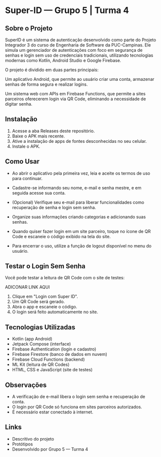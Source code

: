 # Super-ID — Grupo 5 | Turma 4

## Sobre o Projeto
SuperID é um sistema de autenticação desenvolvido como parte do Projeto Integrador 3 do curso de Engenharia de Software da PUC-Campinas. Ele simula um gerenciador de autenticações com foco em segurança de senhas e login sem uso de credenciais tradicionais, utilizando tecnologias modernas como Kotlin, Android Studio e Google Firebase.

O projeto é dividido em duas partes principais:

Um aplicativo Android, que permite ao usuário criar uma conta, armazenar senhas de forma segura e realizar logins.

Um sistema web com APIs em Firebase Functions, que permite a sites parceiros oferecerem login via QR Code, eliminando a necessidade de digitar senha.

## Instalação
1. Acesse a aba Releases deste repositório.
2. Baixe o APK mais recente.
3. Ative a instalação de apps de fontes desconhecidas no seu celular.
4. Instale o APK.

## Como Usar
- Ao abrir o aplicativo pela primeira vez, leia e aceite os termos de uso para continuar.

- Cadastre-se informando seu nome, e-mail e senha mestre, e em seguida acesse sua conta.

- (Opcional) Verifique seu e-mail para liberar funcionalidades como recuperação de senha e login sem senha.

- Organize suas informações criando categorias e adicionando suas senhas.

- Quando quiser fazer login em um site parceiro, toque no ícone de QR Code e escaneie o código exibido na tela do site.

- Para encerrar o uso, utilize a função de logout disponível no menu do usuário.

## Testar o Login Sem Senha
Você pode testar a leitura de QR Code com o site de testes:

ADICONAR LINK AQUI

1. Clique em "Login com Super ID".
2. Um QR Code será gerado.
3. Abra o app e escaneie o código.
4. O login será feito automaticamente no site.

## Tecnologias Utilizadas
- Kotlin (app Android)
- Jetpack Compose (interface)
- Firebase Authentication (login e cadastro)
- Firebase Firestore (banco de dados em nuvem)
- Firebase Cloud Functions (backend)
- ML Kit (leitura de QR Codes)
- HTML, CSS e JavaScript (site de testes)

## Observações
- A verificação de e-mail libera o login sem senha e recuperação de conta.
- O login por QR Code só funciona em sites parceiros autorizados.
- É necessário estar conectado à internet.

## Links
- Descritivo do projeto
- Protótipos
- Desenvolvido por Grupo 5 — Turma 4
